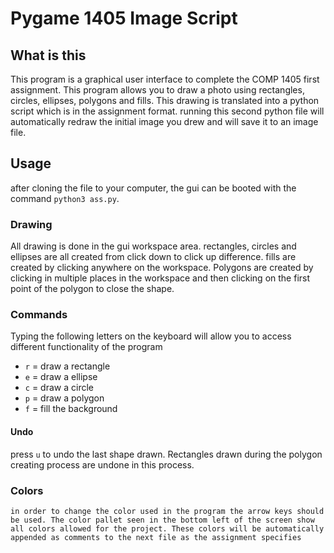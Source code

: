 # Pygame 1405 Image Script

## What is this 
This program is a graphical user interface to complete the COMP 1405 first assignment. This program allows you to draw a photo using rectangles, circles, ellipses, polygons and fills. This drawing is translated into a python script which is in the assignment format. running this second python file will automatically redraw the initial image you drew and will save it to an image file. 

## Usage

after cloning the file to your computer, the gui can be booted with the command `python3 ass.py`.

### Drawing

All drawing is done in the gui workspace area. rectangles, circles and ellipses are all created from click down to click up difference. fills are created by clicking anywhere on the workspace. Polygons are created by clicking in multiple places in the workspace and then clicking on the first point of the polygon to close the shape.

### Commands

Typing the following letters on the keyboard will allow you to access different functionality of the program

- `r` = draw a rectangle
- `e` = draw a ellipse 
- `c` = draw a circle
- `p` = draw a polygon
- `f` = fill the background

#### Undo

press `u` to undo the last shape drawn. Rectangles drawn during the polygon creating process are undone in this process.

### Colors

	in order to change the color used in the program the arrow keys should be used. The color pallet seen in the bottom left of the screen show all colors allowed for the project. These colors will be automatically appended as comments to the next file as the assignment specifies
